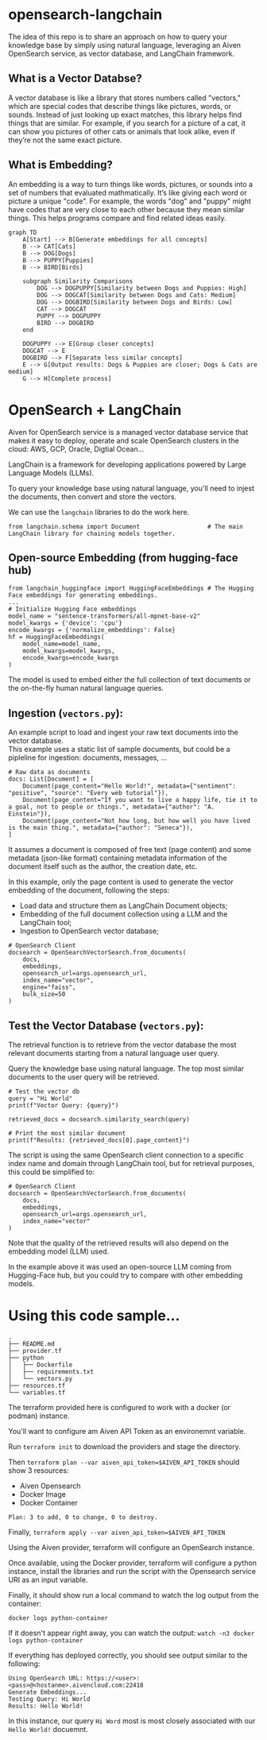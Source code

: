 # opensearch-langchain

The idea of this repo is to share an approach on how to query your knowledge base by simply using natural language, leveraging an Aiven OpenSearch service, as vector database, and LangChain framework.

## What is a Vector Databse?

A vector database is like a library that stores numbers called "vectors," which are special codes that describe things like pictures, words, or sounds. Instead of just looking up exact matches, this library helps find things that are similar. For example, if you search for a picture of a cat, it can show you pictures of other cats or animals that look alike, even if they’re not the same exact picture.

## What is Embedding?

An embedding is a way to turn things like words, pictures, or sounds into a set of numbers that evaluated mathmatically. It’s like giving each word or picture a unique "code". For example, the words "dog" and "puppy" might have codes that are very close to each other because they mean similar things. This helps programs compare and find related ideas easily.

```mermaid
graph TD
    A[Start] --> B[Generate embeddings for all concepts]
    B --> CAT[Cats]
    B --> DOG[Dogs]
    B --> PUPPY[Puppies]
    B --> BIRD[Birds]
    
    subgraph Similarity Comparisons
        DOG --> DOGPUPPY[Similarity between Dogs and Puppies: High]
        DOG --> DOGCAT[Similarity between Dogs and Cats: Medium]
        DOG --> DOGBIRD[Similarity between Dogs and Birds: Low]
        CAT --> DOGCAT
        PUPPY --> DOGPUPPY
        BIRD --> DOGBIRD
    end

    DOGPUPPY --> E[Group closer concepts]
    DOGCAT --> E
    DOGBIRD --> F[Separate less similar concepts]
    E --> G[Output results: Dogs & Puppies are closer; Dogs & Cats are medium]
    G --> H[Complete process]
```

# OpenSearch + LangChain
Aiven for OpenSearch service is a managed vector database service that makes it easy to deploy, operate and scale OpenSearch clusters in the cloud: AWS, GCP, Oracle, Digtial Ocean...  

LangChain is a framework for developing applications powered by Large Language Models (LLMs).

To query your knowledge base using natural language, you'll need to injest the documents, then convert and store the vectors.

We can use the `langchain` libraries to do the work here. 
```
from langchain.schema import Document                   # The main LangChain library for chaining models together.
```

## Open-source Embedding (from hugging-face hub)

```
from langchain_huggingface import HuggingFaceEmbeddings # The Hugging Face embeddings for generating embeddings.
...
# Initialize Hugging Face embeddings
model_name = "sentence-transformers/all-mpnet-base-v2"
model_kwargs = {'device': 'cpu'}
encode_kwargs = {'normalize_embeddings': False}
hf = HuggingFaceEmbeddings(
    model_name=model_name,
    model_kwargs=model_kwargs,
    encode_kwargs=encode_kwargs
)
```

The model is used to embed either the full collection of text documents or the on-the-fly human natural language queries.

## Ingestion (`vectors.py`):
An example script to load and ingest your raw text documents into the vector database.<br>
This example uses a static list of sample documents, but could be a pipleline for ingestion: documents, messages, ...

```
# Raw data as documents
docs: List[Document] = [
    Document(page_content="Hello World!", metadata={"sentiment": "positive", "source": "Every web tutorial"}),
    Document(page_content="If you want to live a happy life, tie it to a goal, not to people or things.", metadata={"author": "A. Einstein"}),
    Document(page_content="Not how long, but how well you have lived is the main thing.", metadata={"author": "Seneca"}),
]
```

It assumes a document is composed of free text (page content) and some metadata (json-like format) containing metadata information of the document itself such as the author, the creation date, etc.

In this example, only the page content is used to generate the vector embedding of the document, following the steps:

* Load data and structure them as LangChain Document objects;
* Embedding of the full document collection using a LLM and the LangChain tool;
* Ingestion to OpenSearch vector database;

```
# OpenSearch Client
docsearch = OpenSearchVectorSearch.from_documents(
    docs,
    embeddings,
    opensearch_url=args.opensearch_url,
    index_name="vector",
    engine="faiss",
    bulk_size=50 
)
```

## Test the Vector Database (`vectors.py`):
The retrieval function is to retrieve from the vector database the most relevant documents starting from a natural language user query.

Query the knowledge base using natural language. The top most similar documents to the user query will be retrieved.

```
# Test the vector db
query = "Hi World"
print(f"Vector Query: {query}")

retrieved_docs = docsearch.similarity_search(query)

# Print the most similar document
print(f"Results: {retrieved_docs[0].page_content}")
```

The script is using the same OpenSearch client connection to a specific index name and domain through LangChain tool, but for retrieval purposes, this could be simplified to:

```
# OpenSearch Client
docsearch = OpenSearchVectorSearch.from_documents(
    docs,
    embeddings,
    opensearch_url=args.opensearch_url,
    index_name="vector"
)
```

Note that the quality of the retrieved results will also depend on the embedding model (LLM) used.

 In the example above it was used an open-source LLM coming from Hugging-Face hub, but you could try to compare with other embedding models.

# Using this code sample...

```
.
├── README.md
├── provider.tf
├── python
│   ├── Dockerfile
│   ├── requirements.txt
│   └── vectors.py
├── resources.tf
└── variables.tf
```

The terraform provided here is configured to work with a docker (or podman) instance. 

You'll want to configure am Aiven API Token as an environemnt variable. 

Run `terraform init` to download the providers and stage the directory.

Then `terraform plan --var aiven_api_token=$AIVEN_API_TOKEN` should show 3 resources:

* Aiven Opensearch
* Docker Image
* Docker Container

 ```
Plan: 3 to add, 0 to change, 0 to destroy.
```

Finally, `terraform apply --var aiven_api_token=$AIVEN_API_TOKEN`

Using the Aiven provider, terraform will configure an OpenSearch instance. 

Once available, using the Docker provider, terraform will configure a python instance, install the libraries and run the script with the Opensearch service URI as an input variable. 

Finally, it should show run a local command to watch the log output from the container:
```
docker logs python-container
```

If it doesn't appear right away, you can watch the output:
`watch -n3 docker logs python-container`

If everything has deployed correctly, you should see output similar to the following:

```
Using OpenSearch URL: https://<user>:<pass>@<hostanme>.aivencloud.com:22418
Generate Embeddings...
Testing Query: Hi World
Results: Hello World!
```

In this instance, our query `Hi Word` most is most closely associated with our `Hello World!` docuemnt.
